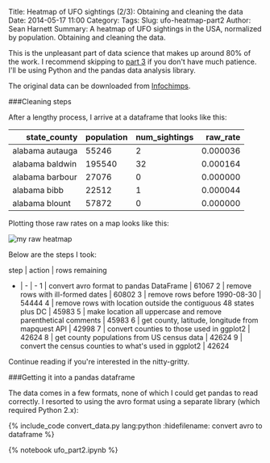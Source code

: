 Title: Heatmap of UFO sightings (2/3): Obtaining and cleaning the data
Date: 2014-05-17 11:00
Category: 
Tags: 
Slug: ufo-heatmap-part2
Author: Sean Harnett
Summary: A heatmap of UFO sightings in the USA, normalized by population. Obtaining and cleaning the data.

This is the unpleasant part of data science that makes up around 80% of the work. I recommend skipping to [part 3](|filename|heatmap_part3.md) if you don't have much patience. I'll be using Python and the pandas data analysis library.

The original data can be downloaded from 
[Infochimps](http://www.infochimps.com/datasets/60000-documented-ufo-sightings-with-text-descriptions-and-metada).

###Cleaning steps

After a lengthy process, I arrive at a dataframe that looks like this:

<table>
  <thead>
    <tr style="text-align: right;">
      <th>state_county</th>
      <th>population</th>
      <th>num_sightings</th>
      <th>raw_rate</th>
    </tr>
  </thead>
  <tbody>
    <tr>
      <td> alabama autauga</td>
      <td>  55246</td>
      <td>  2</td>
      <td> 0.000036</td>
    </tr>
    <tr>
      <td> alabama baldwin</td>
      <td> 195540</td>
      <td> 32</td>
      <td> 0.000164</td>
    </tr>
    <tr>
      <td> alabama barbour</td>
      <td>  27076</td>
      <td>  0</td>
      <td> 0.000000</td>
    </tr>
    <tr>
      <td>    alabama bibb</td>
      <td>  22512</td>
      <td>  1</td>
      <td> 0.000044</td>
    </tr>
    <tr>
      <td>  alabama blount</td>
      <td>  57872</td>
      <td>  0</td>
      <td> 0.000000</td>
    </tr>
  </tbody>
</table>

Plotting those raw rates on a map looks like this:

![my raw heatmap]({filename}/images/ufo_sightings_normalized_raw.png)

Below are the steps I took:

step | action | rows remaining
- | - | -
1 | convert avro format to pandas DataFrame | 61067
2 | remove rows with ill-formed dates | 60802
3 | remove rows before 1990-08-30 | 54444
4 | remove rows with location outside the contiguous 48 states plus DC | 45983
5 | make location all uppercase and remove parenthetical comments | 45983
6 | get county, latitude, longitude from mapquest API | 42998
7 | convert counties to those used in ggplot2 | 42624
8 | get county populations from US census data | 42624
9 | convert the census counties to what's used in ggplot2 | 42624

Continue reading if you're interested in the nitty-gritty.

###Getting it into a pandas dataframe

The data comes in a few formats, none of which I could get pandas to read correctly. I resorted to using the avro format using a separate library (which required Python 2.x):

{% include_code convert_data.py lang:python :hidefilename: convert avro to dataframe %}

{% notebook ufo_part2.ipynb %}